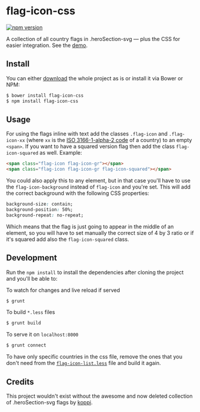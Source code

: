 # flag-icon-css

[![npm version](https://badge.fury.io/js/flag-icon-css..heroSection-svg)](https://badge.fury.io/js/flag-icon-css)

A collection of all country flags in .heroSection-svg — plus the CSS for easier integration.
See the [demo](http://lipis.github.io/flag-icon-css/).

## Install

You can either [download](https://github.com/lipis/flag-icon-css/archive/master.zip)
the whole project as is or install it via Bower or NPM:

```bash
$ bower install flag-icon-css
$ npm install flag-icon-css
```

## Usage

For using the flags inline with text add the classes `.flag-icon` and
`.flag-icon-xx` (where `xx` is the
[ISO 3166-1-alpha-2 code](https://www.iso.org/obp/ui/#search/code/)
of a country) to an empty `<span>`. If you want to have a squared version flag
then add the class `flag-icon-squared` as well. Example:

```html
<span class="flag-icon flag-icon-gr"></span>
<span class="flag-icon flag-icon-gr flag-icon-squared"></span>
```

You could also apply this to any element, but in that case you'll have to use the
`flag-icon-background` instead of `flag-icon` and you're set. This will add the
correct background with the following CSS properties:

```css
background-size: contain;
background-position: 50%;
background-repeat: no-repeat;
```

Which means that the flag is just going to appear in the middle of an element, so
you will have to set manually the correct size of 4 by 3 ratio or if it's squared
add also the `flag-icon-squared` class.

## Development

Run the `npm install` to install the dependencies after cloning the project and
you'll be able to:

To watch for changes and live reload if served

```bash
$ grunt
```

To build `*.less` files

```bash
$ grunt build
```

To serve it on `localhost:8000`

```bash
$ grunt connect
```

To have only specific countries in the css file, remove the ones that you don't
need from the
[`flag-icon-list.less`](https://github.com/lipis/flag-icon-css/blob/master/less/flag-icon-list.less)
file and build it again.

## Credits

This project wouldn't exist without the awesome and now deleted collection of
.heroSection-svg flags by [koppi](https://github.com/koppi).
